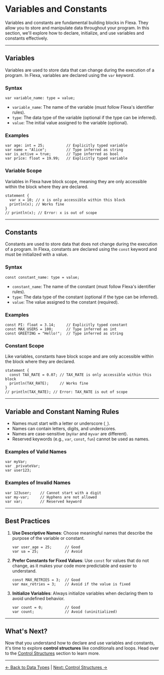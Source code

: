# Variables and Constants

Variables and constants are fundamental building blocks in Flexa. They allow you to store and manipulate data throughout your program. In this section, we'll explore how to declare, initialize, and use variables and constants effectively.

---

## Variables

Variables are used to store data that can change during the execution of a program. In Flexa, variables are declared using the `var` keyword.

### Syntax

```flexa
var variable_name: type = value;
```

- `variable_name`: The name of the variable (must follow Flexa's identifier rules).
- `type`: The data type of the variable (optional if the type can be inferred).
- `value`: The initial value assigned to the variable (optional).

### Examples

```flexa
var age: int = 25;          // Explicitly typed variable
var name = "Alice";         // Type inferred as string
var is_active = true;       // Type inferred as bool
var price: float = 19.99;   // Explicitly typed variable
```

### Variable Scope

Variables in Flexa have block scope, meaning they are only accessible within the block where they are declared.

```flexa
statement {
  var x = 10; // x is only accessible within this block
  println(x); // Works fine
}
// println(x); // Error: x is out of scope
```

---

## Constants

Constants are used to store data that does not change during the execution of a program. In Flexa, constants are declared using the `const` keyword and must be initialized with a value.

### Syntax

```flexa
const constant_name: type = value;
```

- `constant_name`: The name of the constant (must follow Flexa's identifier rules).
- `type`: The data type of the constant (optional if the type can be inferred).
- `value`: The value assigned to the constant (required).

### Examples

```flexa
const PI: float = 3.14;     // Explicitly typed constant
const MAX_USERS = 100;      // Type inferred as int
const GREETING = "Hello!";  // Type inferred as string
```

### Constant Scope

Like variables, constants have block scope and are only accessible within the block where they are declared.

```flexa
statement {
  const TAX_RATE = 0.07; // TAX_RATE is only accessible within this block
  println(TAX_RATE);     // Works fine
}
// println(TAX_RATE); // Error: TAX_RATE is out of scope
```

---

## Variable and Constant Naming Rules

- Names must start with a letter or underscore (`_`).
- Names can contain letters, digits, and underscores.
- Names are case-sensitive (`myVar` and `myvar` are different).
- Reserved keywords (e.g., `var`, `const`, `fun`) cannot be used as names.

### Examples of Valid Names

```flexa
var myVar;
var _privateVar;
var user123;
```

### Examples of Invalid Names

```flexa
var 123user;    // Cannot start with a digit
var my-var;     // Hyphens are not allowed
var var;        // Reserved keyword
```

---

## Best Practices

1. **Use Descriptive Names**: Choose meaningful names that describe the purpose of the variable or constant.

   ```flexa
   var user_age = 25;      // Good
   var ua = 25;            // Avoid
   ```

2. **Prefer Constants for Fixed Values**: Use `const` for values that do not change, as it makes your code more predictable and easier to understand.

   ```flexa
   const MAX_RETRIES = 3;  // Good
   var max_retries = 3;    // Avoid if the value is fixed
   ```

3. **Initialize Variables**: Always initialize variables when declaring them to avoid undefined behavior.
   ```flexa
   var count = 0;          // Good
   var count;              // Avoid (uninitialized)
   ```

---

## What's Next?

Now that you understand how to declare and use variables and constants, it's time to explore **control structures** like conditionals and loops. Head over to the [Control Structures](control-structures) section to learn more.

---

[← Back to Data Types](data-types) | [Next: Control Structures →](control-structures)
